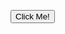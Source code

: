 <!--# Donations / Doações
Doações Web


<!DOCTYPE html>
<html lang="en,es,pt-br">
   

    


 

<head>

</head>
<body>
<p align="center"><img src="https://raw.githubusercontent.com/GamerCleanVic/donations/gh-pages/LPTV.jpeg" alt="LPTV" height="360" width="720"/><br /><br />
      
      
   <p align="center"><a href="https://gamercleanvic.github.io/donations/" alt="DOAÇÃO"
 target="_blank"><button onclick="myFunction()">CLIQUE PARA DOAR</button></a></p>

 </body>   

</html>
-->

<button type="button" href="google.com">Click Me!</button>
